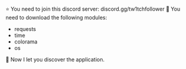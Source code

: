 ⭐️ You need to join this discord server: discord.gg/tw1tchfollower
💾 You need to download the following modules:
  - requests
  - time
  - colorama
  - os

🍏 Now I let you discover the application.
